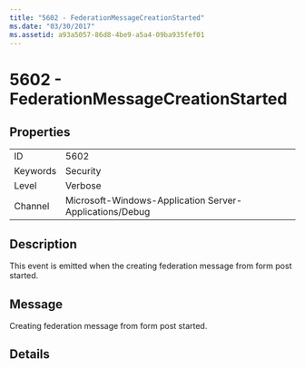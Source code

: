 ```yaml
---
title: "5602 - FederationMessageCreationStarted"
ms.date: "03/30/2017"
ms.assetid: a93a5057-86d8-4be9-a5a4-09ba935fef01
---
```

# 5602 - FederationMessageCreationStarted
## Properties  
  
|||  
|-|-|  
|ID|5602|  
|Keywords|Security|  
|Level|Verbose|  
|Channel|Microsoft-Windows-Application Server-Applications/Debug|  
  
## Description  
 This event is emitted when the creating federation message from form post started.  
  
## Message  
 Creating federation message from form post started.  
  
## Details
